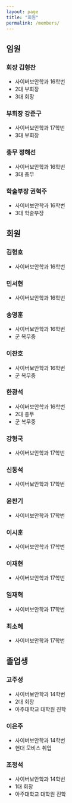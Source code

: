 ```yaml
---
layout: page
title: "회원"
permalink: /members/
---
```


## 임원

### 회장 김형찬
* 사이버보안학과 16학번
* 2대 부회장
* 3대 회장

### 부회장 강준구
* 사이버보안학과 17학번
* 3대 부회장

### 총무 정해선
* 사이버보안학과 16학번
* 3대 총무

### 학술부장 권혁주
* 사이버보안학과 16학번
* 3대 학술부장

## 회원

### 김형호
* 사이버보안학과 16학번

### 민서현
* 사이버보안학과 16학번

### 송영훈
* 사이버보안학과 16학번
* 군 복무중

### 이찬호
* 사이버보안학과 16학번
* 군 복무중

### 한광석
* 사이버보안학과 16학번
* 2대 총무
* 군 복무중

### 강형국
* 사이버보안학과 17학번

### 신동석
* 사이버보안학과 17학번

### 윤찬기
* 사이버보안학과 17학번

### 이시훈
* 사이버보안학과 17학번

### 이재현
* 사이버보안학과 17학번

### 임재혁
* 사이버보안학과 17학번

### 최소혜
* 사이버보안학과 17학번

## 졸업생

### 고주성
* 사이버보안학과 14학번
* 2대 회장
* 아주대학교 대학원 진학

### 이은주
* 사이버보안학과 14학번
* 현대 모비스 취업

### 조정석
* 사이버보안학과 14학번
* 1대 회장
* 아주대학교 대학원 진학
